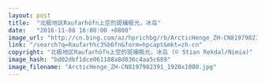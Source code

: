 ```yaml
---
layout: post
title:  "北极地区Raufarhöfn上空的斑斓极光，冰岛"
date:   "2016-11-08 16:00:00 +0800"
image_url: "http://cn.bing.com/az/hprichbg/rb/ArcticHenge_ZH-CN8197982391_1920x1080.jpg"
link: "/search?q=Raufarh%c3%b6fn&form=hpcapt&mkt=zh-cn"
copyright: "北极地区Raufarhöfn上空的斑斓极光，冰岛 (© Stian Rekdal/Nimia)"
image_hash: "bd02dbf1dce061188a8d036c4aa5c689"
image_filename: "ArcticHenge_ZH-CN8197982391_1920x1080.jpg"
---
```

